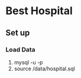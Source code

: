 # Best Hospital

## Set up
### Load Data
1. mysql -u <user> -p
2. source <location of git repo>/data/hospital.sql
